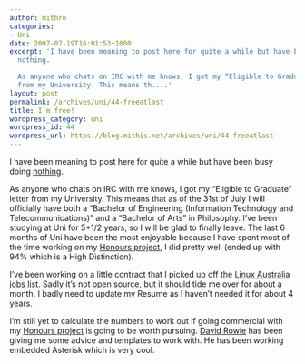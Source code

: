 ```yaml
---
author: mithro
categories:
- Uni
date: 2007-07-19T16:01:53+1000
excerpt: 'I have been meaning to post here for quite a while but have been busy doing
  nothing.

  As anyone who chats on IRC with me knows, I got my “Eligible to Graduate” letter
  from my University. This means th....'
layout: post
permalink: /archives/uni/44-freeatlast
title: I’m free!
wordpress_category: uni
wordpress_id: 44
wordpress_url: https://blog.mithis.net/archives/uni/44-freeatlast
---
```


<div >
<p>I have been meaning to post here for quite a while but have been busy doing <a href="http://www.thousandparsec.net/">nothing</a>.</p>
<p>As anyone who chats on IRC with me knows, I got my “Eligible to Graduate” letter from my University. This means that as of the 31st of July I will officially have both a “Bachelor of Engineering (Information Technology and Telecommunications)” and a “Bachelor of Arts” in Philosophy. I’ve been studying at Uni for 5+1/2 years, so I will be glad to finally leave. The last 6 months of Uni have been the most enjoyable because I have spent most of the time working on my <a href="/archives/uni/41-cfxs-all-done">Honours project</a>, I did pretty well (ended up with 94% which is a High Distinction).</p>
<p>I’ve been working on a little contract that I picked up off the <a href="http://linux.org.au" title="Linux Australia">Linux Australia</a> <a href="http://lists.linux.org.au/listinfo/jobs">jobs list</a>. Sadly it’s not open source, but it should tide me over for about a month. I badly need to update my Resume as I haven’t needed it for about 4 years.</p>
<p>I’m still yet to calculate the numbers to work out if going commercial with my <a href="/archives/uni/41-cfxs-all-done">Honours project</a> is going to be worth pursuing. <a href="http://www.rowetel.com/">David Rowie</a> has been giving me some advice and templates to work with. He has been working embedded Asterisk which is very cool.</p>
</div>